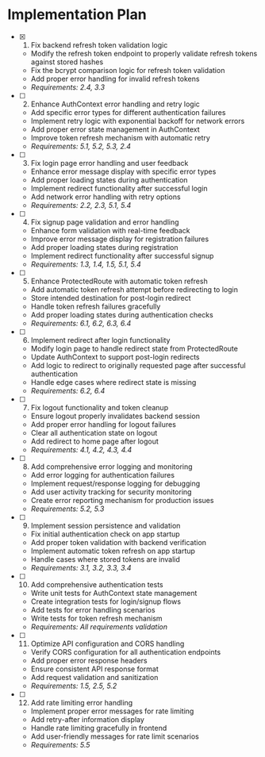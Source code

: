 # Implementation Plan

- [x] 1. Fix backend refresh token validation logic




  - Modify the refresh token endpoint to properly validate refresh tokens against stored hashes
  - Fix the bcrypt comparison logic for refresh token validation
  - Add proper error handling for invalid refresh tokens
  - _Requirements: 2.4, 3.3_

- [ ] 2. Enhance AuthContext error handling and retry logic




  - Add specific error types for different authentication failures
  - Implement retry logic with exponential backoff for network errors
  - Add proper error state management in AuthContext
  - Improve token refresh mechanism with automatic retry
  - _Requirements: 5.1, 5.2, 5.3, 2.4_

- [ ] 3. Fix login page error handling and user feedback




  - Enhance error message display with specific error types
  - Add proper loading states during authentication
  - Implement redirect functionality after successful login
  - Add network error handling with retry options
  - _Requirements: 2.2, 2.3, 5.1, 5.4_

- [ ] 4. Fix signup page validation and error handling








  - Enhance form validation with real-time feedback
  - Improve error message display for registration failures
  - Add proper loading states during registration
  - Implement redirect functionality after successful signup
  - _Requirements: 1.3, 1.4, 1.5, 5.1, 5.4_

- [ ] 5. Enhance ProtectedRoute with automatic token refresh
  - Add automatic token refresh attempt before redirecting to login
  - Store intended destination for post-login redirect
  - Handle token refresh failures gracefully
  - Add proper loading states during authentication checks
  - _Requirements: 6.1, 6.2, 6.3, 6.4_

- [ ] 6. Implement redirect after login functionality
  - Modify login page to handle redirect state from ProtectedRoute
  - Update AuthContext to support post-login redirects
  - Add logic to redirect to originally requested page after successful authentication
  - Handle edge cases where redirect state is missing
  - _Requirements: 6.2, 6.4_

- [ ] 7. Fix logout functionality and token cleanup
  - Ensure logout properly invalidates backend session
  - Add proper error handling for logout failures
  - Clear all authentication state on logout
  - Add redirect to home page after logout
  - _Requirements: 4.1, 4.2, 4.3, 4.4_

- [ ] 8. Add comprehensive error logging and monitoring
  - Add error logging for authentication failures
  - Implement request/response logging for debugging
  - Add user activity tracking for security monitoring
  - Create error reporting mechanism for production issues
  - _Requirements: 5.2, 5.3_

- [ ] 9. Implement session persistence and validation
  - Fix initial authentication check on app startup
  - Add proper token validation with backend verification
  - Implement automatic token refresh on app startup
  - Handle cases where stored tokens are invalid
  - _Requirements: 3.1, 3.2, 3.3, 3.4_

- [ ] 10. Add comprehensive authentication tests
  - Write unit tests for AuthContext state management
  - Create integration tests for login/signup flows
  - Add tests for error handling scenarios
  - Write tests for token refresh mechanism
  - _Requirements: All requirements validation_

- [ ] 11. Optimize API configuration and CORS handling
  - Verify CORS configuration for all authentication endpoints
  - Add proper error response headers
  - Ensure consistent API response format
  - Add request validation and sanitization
  - _Requirements: 1.5, 2.5, 5.2_

- [ ] 12. Add rate limiting error handling
  - Implement proper error messages for rate limiting
  - Add retry-after information display
  - Handle rate limiting gracefully in frontend
  - Add user-friendly messages for rate limit scenarios
  - _Requirements: 5.5_